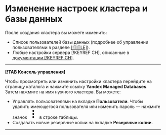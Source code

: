 # Изменение настроек кластера и базы данных

После создания кластера вы можете изменить:

- Список пользователей базы данных (подробнее об управлении пользователями в разделе [[!TITLE]](cluster-users.md)).
- Любые настройки сервера [!KEYREF CH], описанные в [документации [!KEYREF CH]](https://clickhouse.yandex/docs/ru/operations/server_settings/settings/).

---

**[!TAB Консоль управления]**

Чтобы просмотреть или изменить настройки кластера перейдите на страницу каталога и нажмите ссылку **Yandex Managed Databases**. Затем нажмите на имя нужного кластера.
Вы можете:

- Управлять пользователями на вкладке **Пользователи**. Чтобы удалить имеющегося пользователя или изменить пароль — нажмите значок ![](../../../_assets/vertical-ellipsis.svg) в строке таблицы.
- Создавать новые резервные копии на вкладке **Резервные копии**.
    
---
